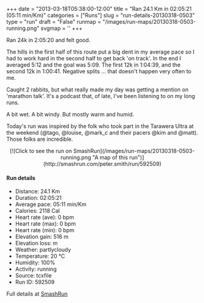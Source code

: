 +++
date = "2013-03-18T05:38:00-12:00"
title = "Ran 24.1 Km in 02:05:21 (05:11 min/Km)"
categories = ["Runs"]
slug = "run-details-20130318-0503"
type = "run"
draft = "False"
runmap = "/images/run-maps/20130318-0503-running.png"
svgmap = '<polyline points="41 61, 42 60, 43 57, 42 57, 39 57, 35 58, 28 64, 21 66, 20 65, 19 63, 17 61, 15 61, 12 62, 7 61, 5 57, 0 53, 2 51, 6 51, 7 50, 9 49, 11 48, 12 48, 12 47, 16 45, 22 44, 21 37, 22 36, 22 35, 25 34, 25 35, 24 38, 27 39, 28 41, 32 42, 34 43, 34 43, 35 43, 35 42, 36 41, 37 39, 37 38, 40 36, 41 36, 41 36, 41 36, 38 39, 38 39, 45 41, 50 42, 54 44, 55 44, 58 45, 64 47, 68 47, 72 47, 73 47, 75 48, 79 51, 82 52, 84 52, 87 52, 90 51, 91 50, 91 50, 95 50, 96 51, 97 51, 99 50, 100 49, 99 48, 99 46, 99 45, 98 45, 99 46, 100 49, 99 50, 96 51, 91 50, 90 51, 87 52, 85 52, 82 53, 80 52, 77 51, 74 48, 73 48, 72 47, 67 47, 65 47, 65 48, 63 49, 62 48, 61 48, 59 49, 57 51">'
+++

Ran 24k in 2:05:20 and felt good. 

The hills in the first half of this route put a big dent in my average pace so I had to work hard in the second half to get back 'on track'. In the end I averaged 5:12 and the goal was 5:09.  The first 12k in 1:04:39, and the second 12k in 1:00:41. Negative splits ... that doesn't happen very often to me. 

Caught 2 rabbits, but what really made my day was getting a mention on 'marathon talk'. It's a podcast that, of late, I've been listening to on my long runs. 

A bit wet.  A bit windy. But mostly warm and humid. 

Today's run was inspired by the folk who took part in the Tarawera Ultra at the weekend (@tago, @louise, @mark_c and their pacers @kim and @matt). Those folks are incredible. 



<!--more-->

<center>
[![Click to see the run on SmashRun](/images/run-maps/20130318-0503-running.png "A map of this run")](http://smashrun.com/peter.smith/run/592509)
</center>

#### Run details

* Distance: 24.1 Km
* Duration: 02:05:21
* Average pace: 05:11 min/Km
* Calories: 2118 Cal
* Heart rate (ave): 0 bpm
* Heart rate (max): 0 bpm
* Heart rate (min): 0 bpm
* Elevation gain: 516 m
* Elevation loss:  m
* Weather: partlycloudy
* Temperature: 20 &deg;C
* Humidity: 100%
* Activity: running
* Source: tcxfile
* Run ID: 592509

Full details at [SmashRun](http://smashrun.com/peter.smith/run/592509)